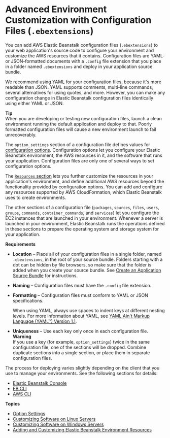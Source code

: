 # Advanced Environment Customization with Configuration Files \(`.ebextensions`\)<a name="ebextensions"></a>

You can add AWS Elastic Beanstalk configuration files \(`.ebextensions`\) to your web application's source code to configure your environment and customize the AWS resources that it contains\. Configuration files are YAML\- or JSON\-formatted documents with a `.config` file extension that you place in a folder named `.ebextensions` and deploy in your application source bundle\.

We recommend using YAML for your configuration files, because it's more readable than JSON\. YAML supports comments, multi\-line commands, several alternatives for using quotes, and more\. However, you can make any configuration change in Elastic Beanstalk configuration files identically using either YAML or JSON\.

**Tip**  
When you are developing or testing new configuration files, launch a clean environment running the default application and deploy to that\. Poorly formatted configuration files will cause a new environment launch to fail unrecoverably\.

The `option_settings` section of a configuration file defines values for [configuration options](command-options.md)\. Configuration options let you configure your Elastic Beanstalk environment, the AWS resources in it, and the software that runs your application\. Configuration files are only one of several ways to set configuration options\.

The [`Resources` section](environment-resources.md) lets you further customize the resources in your application's environment, and define additional AWS resources beyond the functionality provided by configuration options\. You can add and configure any resources supported by AWS CloudFormation, which Elastic Beanstalk uses to create environments\.

The other sections of a configuration file \(`packages`, `sources`, `files`, `users`, `groups`, `commands`, `container_commands`, and `services`\) let you configure the EC2 instances that are launched in your environment\. Whenever a server is launched in your environment, Elastic Beanstalk runs the operations defined in these sections to prepare the operating system and storage system for your application\.

**Requirements**
+ **Location** – Place all of your configuration files in a single folder, named `.ebextensions`, in the root of your source bundle\. Folders starting with a dot can be hidden by file browsers, so make sure that the folder is added when you create your source bundle\. See [Create an Application Source Bundle](applications-sourcebundle.md) for instructions\.
+ **Naming** – Configuration files must have the `.config` file extension\.
+ **Formatting** – Configuration files must conform to YAML or JSON specifications\.

  When using YAML, always use spaces to indent keys at different nesting levels\. For more information about YAML, see [YAML Ain't Markup Language \(YAML™\) Version 1\.1](http://yaml.org/spec/current.html)\.
+ **Uniqueness** – Use each key only once in each configuration file\.
**Warning**  
If you use a key \(for example, `option_settings`\) twice in the same configuration file, one of the sections will be dropped\. Combine duplicate sections into a single section, or place them in separate configuration files\.

The process for deploying varies slightly depending on the client that you use to manage your environments\. See the following sections for details:
+ [Elastic Beanstalk Console](environment-configuration-methods-during.md#configuration-options-during-console-ebextensions)
+ [EB CLI](environment-configuration-methods-during.md#configuration-options-during-ebcli-ebextensions)
+ [AWS CLI](environment-configuration-methods-during.md#configuration-options-during-awscli-ebextensions)

**Topics**
+ [Option Settings](ebextensions-optionsettings.md)
+ [Customizing Software on Linux Servers](customize-containers-ec2.md)
+ [Customizing Software on Windows Servers](customize-containers-windows-ec2.md)
+ [Adding and Customizing Elastic Beanstalk Environment Resources](environment-resources.md)